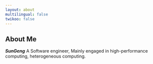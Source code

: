 ```yaml
---
layout: about
multilingual: false
twikoo: false
---
```


## About Me
**_SunGeng_**  A Software engineer, Mainly engaged in high-performance computing, heterogeneous computing. 